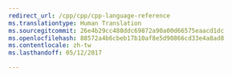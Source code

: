 ```yaml
---
redirect_url: /cpp/cpp/cpp-language-reference
ms.translationtype: Human Translation
ms.sourcegitcommit: 26e4b29cc488ddc69872a90a00d66575eaacd1dc
ms.openlocfilehash: 88572a4b6cbeb17b10af8e5d90866cd33e4a8ad8
ms.contentlocale: zh-tw
ms.lasthandoff: 05/12/2017

---
```


